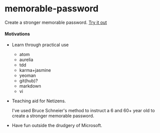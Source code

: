 # memorable-password
Create a stronger memorable password.
[Try it out](https://memorablepassword.com)

#### Motivations

*  Learn through practical use
    - atom
    - aurelia
    - tdd
    - karma+jasmine
    - yeoman
    - git(hub)?
    - markdown
    - vi


*  Teaching aid for Netizens.  

    I've used Bruce Schneier's method to instruct a 6 and 60+ year old to create a stronger memorable password.

*  Have fun outside the  drudgery of Microsoft.
